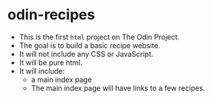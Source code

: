 # odin-recipes

- This is the first `html` project on The Odin Project.
- The goal is to build a basic recipe website.
- It will not include any CSS or JavaScript.
- It will be pure html.
- It will include:
  - a main index page
  - The main index page will have links to a few recipes.

